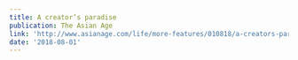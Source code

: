 ```yaml
---
title: A creator’s paradise
publication: The Asian Age
link: 'http://www.asianage.com/life/more-features/010818/a-creators-paradise.html'
date: '2018-08-01'
---
```


